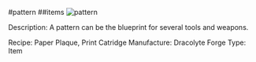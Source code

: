 #pattern
##items
![pattern](https://dragon-force-studio.com/images/EF_wiki/pattern.png)

Description: A pattern can be the blueprint for several tools and weapons.

Recipe:  Paper Plaque, Print Catridge
Manufacture:  Dracolyte Forge
Type:  Item